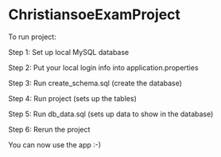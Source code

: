 # ChristiansoeExamProject

To run project:

Step 1: Set up local MySQL database

Step 2: Put your local login info into application.properties

Step 3: Run create_schema.sql (create the database)

Step 4: Run project (sets up the tables)

Step 5: Run db_data.sql (sets up data to show in the database)

Step 6: Rerun the project

You can now use the app :-)
